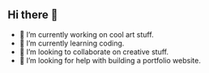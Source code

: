 ## Hi there 👋
- 🔭 I’m currently working on cool art stuff.
- 🌱 I’m currently learning coding.
- 👯 I’m looking to collaborate on creative stuff.
- 🤔 I’m looking for help with building a portfolio website.
<!--
**nic-kyy/nic-kyy** is a ✨ _special_ ✨ repository because its `README.md` (this file) appears on your GitHub profile.

Here are some ideas to get you started:

- 🔭 I’m currently working on ...
- 🌱 I’m currently learning ...
- 👯 I’m looking to collaborate on ...
- 🤔 I’m looking for help with ...
- 💬 Ask me about ...
- 📫 How to reach me: ...
- 😄 Pronouns: ...
- ⚡ Fun fact: ...
-->
